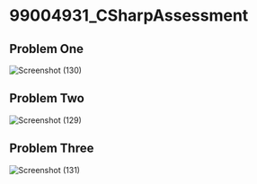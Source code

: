 # 99004931_CSharpAssessment
## Problem One
![Screenshot (130)](https://user-images.githubusercontent.com/87113110/126069924-33debca0-8e0d-4104-91c9-84ecdf7ee755.png)
## Problem Two
![Screenshot (129)](https://user-images.githubusercontent.com/87113110/126069909-c287c444-3fa5-4be8-983e-25b102cf490f.png)
## Problem Three
![Screenshot (131)](https://user-images.githubusercontent.com/87113110/126069931-4848b62e-896e-4b27-ae09-c3a8f2f1b45b.png)
